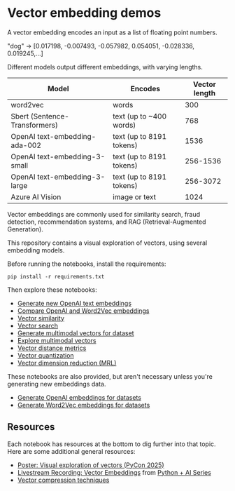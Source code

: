 # Vector embedding demos

A vector embedding encodes an input as a list of floating point numbers.

"dog" → [0.017198, -0.007493, -0.057982, 0.054051, -0.028336, 0.019245,…]

Different models output different embeddings, with varying lengths.

| Model | Encodes | Vector length |
| --- | --- | --- |
| word2vec | words | 300 |
| Sbert (Sentence-Transformers) | text (up to ~400 words) | 768 |
| OpenAI text-embedding-ada-002 | text (up to 8191 tokens) | 1536 |
| OpenAI text-embedding-3-small | text (up to 8191 tokens) | 256-1536 |
| OpenAI text-embedding-3-large | text (up to 8191 tokens) | 256-3072 |
| Azure AI Vision | image or text | 1024 |

Vector embeddings are commonly used for similarity search, fraud detection, recommendation systems, and RAG (Retrieval-Augmented Generation).

This repository contains a visual exploration of vectors, using several embedding models.

Before running the notebooks, install the requirements:

```shell
pip install -r requirements.txt
```

Then explore these notebooks:

* [Generate new OpenAI text embeddings](generate_embedding.ipynb)
* [Compare OpenAI and Word2Vec embeddings](comparison.ipynb)
* [Vector similarity](similarity.ipynb)
* [Vector search](search.ipynb)
* [Generate multimodal vectors for dataset](prep_multimodal.ipynb)
* [Explore multimodal vectors](multimodal_vectors.ipynb)
* [Vector distance metrics](distance_metrics.ipynb)
* [Vector quantization](quantization.ipynb)
* [Vector dimension reduction (MRL)](dimension_reduction.ipynb)

These notebooks are also provided, but aren't necessary unless you're generating new embeddings data.

* [Generate OpenAI embeddings for datasets](prep_openai.ipynb)
* [Generate Word2Vec embeddings for datasets](prep_word2vec_gnews.ipynb)

## Resources

Each notebook has resources at the bottom to dig further into that topic. Here are some additional general resources:

* [Poster: Visual exploration of vectors (PyCon 2025)](https://tinyurl.com/visual-vectors-poster)
* [Livestream Recording: Vector Embeddings](https://www.youtube.com/watch?v=lyIJcHKA6b0) from [Python + AI Series](https://techcommunity.microsoft.com/blog/EducatorDeveloperBlog/learn-python--ai-from-our-video-series/4400393)
* [Vector compression techniques](https://github.com/microsoft/rag-time/tree/main/Journey%203%20-%20Optimize%20your%20Vector%20Index%20for%20Scale)

